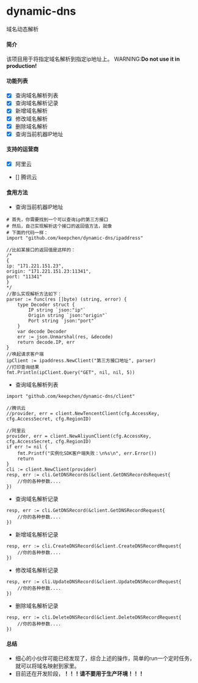 # dynamic-dns
域名动态解析

#### 简介
该项目用于将指定域名解析到指定ip地址上。 
WARNING:**Do not use it in production!**

#### 功能列表
- [x] 查询域名解析列表
- [x] 查询域名解析记录
- [x] 新增域名解析
- [x] 修改域名解析
- [x] 删除域名解析
- [x] 查询当前机器IP地址

#### 支持的运营商
- [x] 阿里云
- [] 腾讯云

#### 食用方法
- 查询当前机器IP地址
```golang
# 首先，你需要找到一个可以查询ip的第三方接口
# 然后，自己实现解析这个接口的返回值方法，就像
# 下面的代码一样：
import "github.com/keepchen/dynamic-dns/ipaddress"

//比如某接口的返回值是这样的：
/*
{
ip: "171.221.151.23",
origin: "171.221.151.23:11341",
port: "11341"
}
*/
//那么实现解析方法如下：
parser := func(res []byte) (string, error) {
    type Decoder struct {
        IP string `json:"ip"`
        Origin string `json:"origin"`
        Port string `json:"port"`
    }
    var decode Decoder
    err := json.Unmarshal(res, &decode)
    return decode.IP, err
}
//唤起请求客户端
ipClient := ipaddress.NewClient("第三方接口地址", parser)
//打印查询结果
fmt.Println(ipClient.Query("GET", nil, nil, 5))
```

- 查询域名解析列表
```golang
import "github.com/keepchen/dynamic-dns/client"

//腾讯云
//provider, err = client.NewTencentClient(cfg.AccessKey, cfg.AccessSecret, cfg.RegionID)

//阿里云
provider, err = client.NewAliyunClient(cfg.AccessKey, cfg.AccessSecret, cfg.RegionID)
if err != nil {
    fmt.Printf("实例化SDK客户端失败：\n%s\n", err.Error())
    return
}
cli := client.NewClient(provider)
resp, err := cli.GetDNSRecords(&client.GetDNSRecordsRequest{
    //你的各种参数....
})
```

- 查询域名解析记录
```golang
resp, err := cli.GetDNSRecord(&client.GetDNSRecordRequest{
    //你的各种参数....
})
```

- 新增域名解析记录
```golang
resp, err := cli.CreateDNSRecord(&client.CreateDNSRecordRequest{
    //你的各种参数....
})
```

- 修改域名解析记录
```golang
resp, err := cli.UpdateDNSRecord(&client.UpdateDNSRecordRequest{
    //你的各种参数....
})
```

- 删除域名解析记录
```golang
resp, err := cli.DeleteDNSRecord(&client.DeleteDNSRecordRequest{
    //你的各种参数....
})
```

#### 总结
- 细心的小伙伴可能已经发现了，综合上述的操作，简单的run一个定时任务，就可以将域名映射到家里。
- 目前还在开发阶段，**！！！请不要用于生产环境！！！**